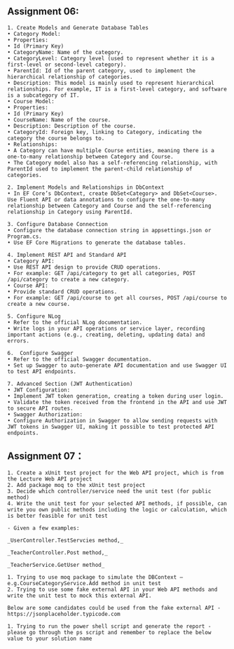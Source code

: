 ## Assignment 06:

    1. Create Models and Generate Database Tables
    • Category Model:
    • Properties:
    • Id (Primary Key)
    • CategoryName: Name of the category.
    • CategoryLevel: Category level (used to represent whether it is a first-level or second-level category).
    • ParentId: Id of the parent category, used to implement the hierarchical relationship of categories.
    • Description: This model is mainly used to represent hierarchical relationships. For example, IT is a first-level category, and software is a subcategory of IT.
    • Course Model:
    • Properties:
    • Id (Primary Key)
    • CourseName: Name of the course.
    • Description: Description of the course.
    • CategoryId: Foreign key, linking to Category, indicating the category the course belongs to.
    • Relationships:
    • A Category can have multiple Course entities, meaning there is a one-to-many relationship between Category and Course.
    • The Category model also has a self-referencing relationship, with ParentId used to implement the parent-child relationship of categories.

    2. Implement Models and Relationships in DbContext
    • In EF Core’s DbContext, create DbSet<Category> and DbSet<Course>. Use Fluent API or data annotations to configure the one-to-many relationship between Category and Course and the self-referencing relationship in Category using ParentId.

    3. Configure Database Connection
    • Configure the database connection string in appsettings.json or Program.cs.
    • Use EF Core Migrations to generate the database tables.

    4. Implement REST API and Standard API
    • Category API:
    • Use REST API design to provide CRUD operations.
    • For example: GET /api/category to get all categories, POST /api/category to create a new category.
    • Course API:
    • Provide standard CRUD operations.
    • For example: GET /api/course to get all courses, POST /api/course to create a new course.

    5. Configure NLog
    • Refer to the official NLog documentation.
    • Write logs in your API operations or service layer, recording important actions (e.g., creating, deleting, updating data) and errors.

    6.	Configure Swagger
    • Refer to the official Swagger documentation.
    • Set up Swagger to auto-generate API documentation and use Swagger UI to test API endpoints.

    7. Advanced Section (JWT Authentication)
    • JWT Configuration:
    • Implement JWT token generation, creating a token during user login.
    • Validate the token received from the frontend in the API and use JWT to secure API routes.
    • Swagger Authorization:
    • Configure Authorization in Swagger to allow sending requests with JWT tokens in Swagger UI, making it possible to test protected API endpoints.

## Assignment 07：

    1. Create a xUnit test project for the Web API project, which is from the Lecture Web API project
    2. Add package moq to the xUnit test project
    3. Decide which controller/service need the unit test (for public method)
    4. Write the unit test for your selected API methods, if possible, can write you own public methods including the logic or calculation, which is better feasible for unit test

    - Given a few examples:

    _UserController.TestServcies method,_

    _TeacherController.Post method,_

    _TeacherService.GetUser method_

    1. Trying to use moq package to simulate the DBContext –e.g.CourseCategoryService.Add method in unit test
    2. Trying to use some fake external API in your Web API methods and write the unit test to mock this external API.

    Below are some candidates could be used from the fake external API - https://jsonplaceholder.typicode.com

    1. Trying to run the power shell script and generate the report - please go through the ps script and remember to replace the below value to your solution name
